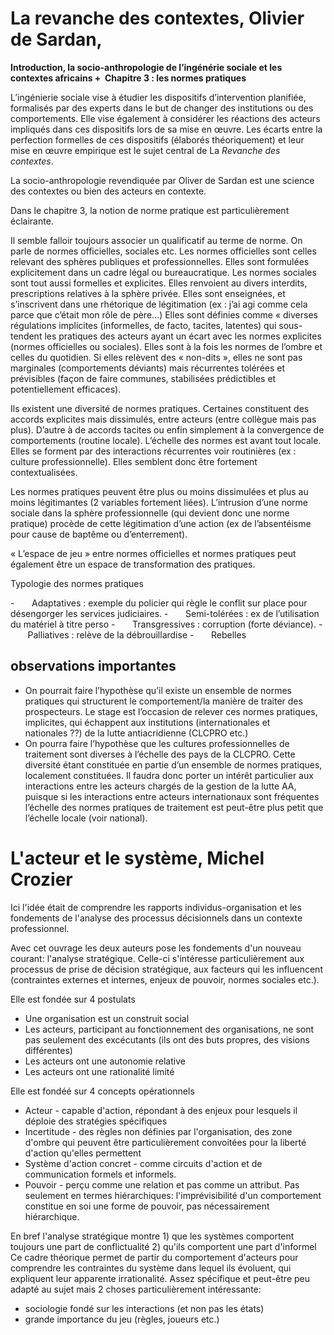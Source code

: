 # La revanche des contextes, Olivier de Sardan,

**Introduction, la socio-anthropologie de l’ingénérie sociale et les contextes africains +  Chapitre 3 : les normes pratiques**

L’ingénierie sociale vise à étudier les dispositifs d’intervention planifiée, formalisés par des experts dans le but de changer des institutions ou des comportements. Elle vise également à considérer les réactions des acteurs impliqués dans ces dispositifs lors de sa mise en œuvre. Les écarts entre la perfection formelles de ces dispositifs (élaborés théoriquement) et leur mise en œuvre empirique est le sujet central de La _Revanche des contextes_.

La socio-anthropologie revendiquée par Oliver de Sardan est une science des contextes ou bien des acteurs en contexte.

Dans le chapitre 3, la notion de norme pratique est particulièrement éclairante.

Il semble falloir toujours associer un qualificatif au terme de norme. On parle de normes officielles, sociales etc. Les normes officielles sont celles relevant des sphères publiques et professionnelles. Elles sont formulées explicitement dans un cadre légal ou bureaucratique. Les normes sociales sont tout aussi formelles et explicites. Elles renvoient au divers interdits, prescriptions relatives à la sphère privée. Elles sont enseignées, et s’inscrivent dans une rhétorique de légitimation (ex : j’ai agi comme cela parce que c’était mon rôle de père…) Elles sont définies comme « diverses régulations implicites (informelles, de facto, tacites, latentes) qui sous-tendent les pratiques des acteurs ayant un écart avec les normes explicites (normes officielles ou sociales). Elles sont à la fois les normes de l’ombre et celles du quotidien. Si elles relèvent des « non-dits », elles ne sont pas marginales (comportements déviants) mais récurrentes tolérées et prévisibles (façon de faire communes, stabilisées prédictibles et potentiellement efficaces).

Ils existent une diversité de normes pratiques. Certaines constituent des accords explicites mais dissimulés, entre acteurs (entre collègue mais pas plus). D’autre à de accords tacites ou enfin simplement à la convergence de comportements (routine locale). L’échelle des normes est avant tout locale. Elles se forment par des interactions récurrentes voir routinières (ex : culture professionnelle). Elles semblent donc être fortement contextualisées.

Les normes pratiques peuvent être plus ou moins dissimulées et plus au moins légitimantes (2 variables fortement liées). L’intrusion d’une norme sociale dans la sphère professionnelle (qui devient donc une norme pratique) procède de cette légitimation d’une action (ex de l’absentéisme pour cause de baptême ou d’enterrement).

« L’espace de jeu » entre normes officielles et normes pratiques peut également être un espace de transformation des pratiques.

Typologie des normes pratiques

-       Adaptatives : exemple du policier qui règle le conflit sur place pour désengorger les services judiciaires.
-       Semi-tolérées : ex de l’utilisation du matériel à titre perso
-       Transgressives : corruption (forte déviance).
-       Palliatives : relève de la débrouillardise
-       Rebelles

## observations importantes
- On pourrait faire l’hypothèse qu’il existe un ensemble de normes pratiques qui structurent le comportement/la manière de traiter des prospecteurs. Le stage est l’occasion de relever ces normes pratiques, implicites, qui échappent aux institutions (internationales et nationales ??) de la lutte antiacridienne (CLCPRO etc.)
- On pourra faire l’hypothèse que les cultures professionnelles de traitement sont diverses à l’échelle des pays de la CLCPRO. Cette diversité étant constituée en partie d’un ensemble de normes pratiques, localement constituées. Il faudra donc porter un intérêt particulier aux interactions entre les acteurs chargés de la gestion de la lutte AA, puisque si les interactions entre acteurs internationaux sont fréquentes l’échelle des normes pratiques de traitement est peut-être plus petit que l’échelle locale (voir national). 

# L'acteur et le système, Michel Crozier

Ici l'idée était de comprendre les rapports individus-organisation et les fondements de l'analyse des processus décisionnels dans un contexte professionnel. 

Avec cet ouvrage les deux auteurs pose les fondements d'un nouveau courant: l'analyse stratégique. Celle-ci s'intéresse particulièrement aux processus de prise de décision stratégique, aux facteurs qui les influencent (contraintes externes et internes, enjeux de pouvoir, normes sociales etc.). 

Elle est fondée sur 4 postulats 
- Une organisation est un construit social 
- Les acteurs, participant au fonctionnement des organisations, ne sont pas seulement des excécutants (ils ont des buts propres, des visions différentes)
- Les acteurs ont une autonomie relative 
- Les acteurs ont une rationalité limité 

Elle est fondéé sur 4 concepts opérationnels 
- Acteur - capable d'action, répondant à des enjeux pour lesquels il déploie des stratégies spécifiques 
- Incertitude - des règles non définies par l'organisation, des zone d'ombre qui peuvent être particulièrement convoitées pour la liberté d'action qu'elles permettent 
- Système d'action concret - comme circuits d'action et de communication formels et informels. 
- Pouvoir - perçu comme une relation et pas comme un attribut. Pas seulement en termes hiérarchiques: l'imprévisibilité d'un comportement constitue en soi une forme de pouvoir, pas nécessairement hiérarchique. 

En bref l'analyse stratégique montre 1) que les systèmes comportent toujours une part de conflictualité 2) qu'ils comportent une part d'informel
Ce cadre théorique permet de partir du comportement d'acteurs pour comprendre les contraintes du système dans lequel ils évoluent, qui expliquent leur apparente irrationalité. 
Assez spécifique et peut-être peu adapté au sujet mais 2 choses particulièrement intéressante: 
- sociologie fondé sur les interactions (et non pas les états)
- grande importance du jeu (règles, joueurs etc.)



